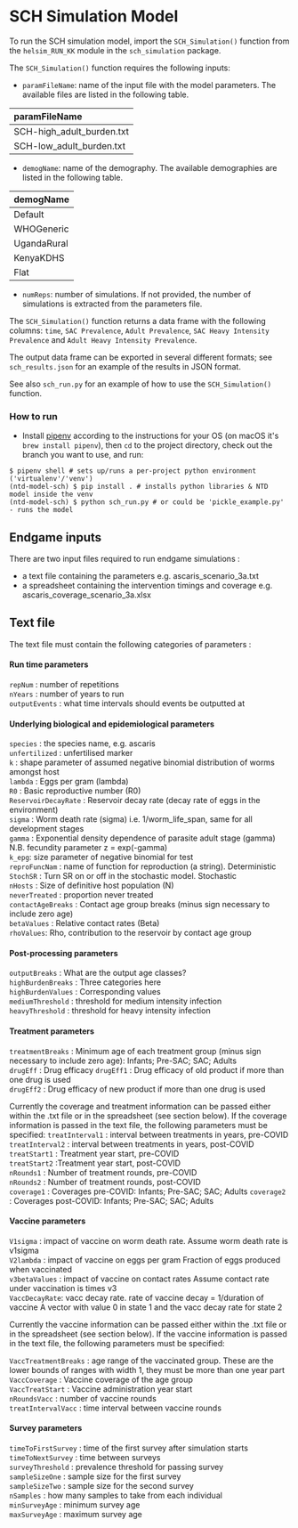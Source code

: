 # SCH Simulation Model

To run the SCH simulation model, import the `SCH_Simulation()` function from the `helsim_RUN_KK` module in the `sch_simulation` package.

The `SCH_Simulation()` function requires the following inputs:

- `paramFileName`: name of the input file with the model parameters. The available files are listed in the following table.

| paramFileName |
| :--- | 
| SCH-high_adult_burden.txt | 
| SCH-low_adult_burden.txt  | 

- `demogName`: name of the demography. The available demographies are listed in the following table.

| demogName | 
| :--- | 
| Default | 
| WHOGeneric  | 
| UgandaRural | 
| KenyaKDHS  | 
| Flat | 

- `numReps`: number of simulations. If not provided, the number of simulations is extracted from the parameters file.

The `SCH_Simulation()` function returns a data frame with the following columns: `time`, `SAC Prevalence`, 
`Adult Prevalence`, `SAC Heavy Intensity Prevalence` and `Adult Heavy Intensity Prevalence`.

The output data frame can be exported in several different formats; see `sch_results.json` for an example of the results in JSON format.

See also `sch_run.py` for an example of how to use the `SCH_Simulation()` function.

### How to run

- Install [pipenv](https://pipenv.pypa.io/en/latest/) according to the instructions for your OS (on macOS it's `brew install pipenv`), then `cd` to the project directory, check out the branch you want to use, and run:

```
$ pipenv shell # sets up/runs a per-project python environment ('virtualenv'/'venv')
(ntd-model-sch) $ pip install . # installs python libraries & NTD model inside the venv
(ntd-model-sch) $ python sch_run.py # or could be 'pickle_example.py' - runs the model
```

## Endgame inputs

There are two input files required to run endgame simulations :
-  a text file containing the parameters e.g. ascaris_scenario_3a.txt
-  a spreadsheet containing the intervention timings and coverage e.g. ascaris_coverage_scenario_3a.xlsx


## Text file
The text file must contain the following categories of parameters : 

#### Run time parameters
`repNum` : number of repetitions \
`nYears`	: number of years to run\
`outputEvents`	: what time intervals should events be outputted at 

#### Underlying biological and epidemiological parameters
`species` : the species name, e.g. ascaris\
`unfertilized` : unfertilised marker\
`k` : shape parameter of assumed negative binomial distribution of worms amongst host\
`lambda` : Eggs per gram (lambda)\
`R0` : Basic reproductive number (R0)\
`ReservoirDecayRate` : Reservoir decay rate (decay rate of eggs in the environment)\
`sigma` : Worm death rate (sigma) i.e. 1/worm_life_span, same for all development stages\
`gamma` : Exponential density dependence of parasite adult stage (gamma) N.B. fecundity parameter z = exp(-gamma)\
`k_epg`: size parameter of negative binomial for test\
`reproFuncNam` : name of function for reproduction (a string). Deterministic\
`StochSR` : Turn SR on or off in the stochastic model. Stochastic\
`nHosts`	: Size of definitive host population (N)\
`neverTreated`	: proportion never treated\
`contactAgeBreaks` : Contact age group breaks (minus sign necessary to include zero age)\
`betaValues` : Relative contact rates (Beta)\
`rhoValues`: Rho, contribution to the reservoir by contact age group

#### Post-processing parameters
`outputBreaks` : What are the output age classes? \
`highBurdenBreaks` : Three categories here \
`highBurdenValues` : Corresponding values \
`mediumThreshold` : threshold for medium intensity infection \
`heavyThreshold` : threshold for heavy intensity infection 

#### Treatment parameters 
`treatmentBreaks` : Minimum age of each treatment group (minus sign necessary to include zero age): Infants; Pre-SAC; SAC; Adults \
`drugEff`	 : Drug efficacy 
`drugEff1` : Drug efficacy of old product if more than one drug is used \
`drugEff2` : Drug efficacy of new product if more than one drug is used 

Currently the coverage and treatment information can be passed either within the .txt file or in the spreadsheet (see section below). If the coverage information is passed in the text file, the following parameters must be specified: 
`treatInterval1`	: interval between treatments in years, pre-COVID \
`treatInterval2`	: interval between treatments in years, post-COVID \
`treatStart1`	: Treatment year start, pre-COVID \
`treatStart2`	:Treatment year start, post-COVID \
`nRounds1`	: Number of treatment rounds, pre-COVID \
`nRounds2`	: Number of treatment rounds, post-COVID \
`coverage1`	: Coverages pre-COVID: Infants; Pre-SAC; SAC; Adults 
`coverage2`	: Coverages post-COVID: Infants; Pre-SAC; SAC; Adults 

#### Vaccine parameters
`V1sigma` : impact of vaccine on worm death rate. Assume worm death rate is v1sigma \
`V2lambda` : impact of vaccine on eggs per gram   Fraction of eggs produced when vaccinated \
`v3betaValues`	: impact of vaccine on contact rates  Assume contact rate under vaccination is times v3\
`VaccDecayRate`: vacc decay rate. rate of vaccine decay = 1/duration of vaccine   A vector with value 0 in state 1 and the vacc decay rate for state 2 

Currently the vaccine information can be passed either within the .txt file or in the spreadsheet (see section below). If the vaccine information is passed in the text file, the following parameters must be specified: 

`VaccTreatmentBreaks` : age range of the vaccinated group. These are the lower bounds of ranges with width 1, they must be more than one year part \
`VaccCoverage`	  : Vaccine coverage of the age group \
`VaccTreatStart` : Vaccine administration year start\
`nRoundsVacc`	: number of vaccine rounds \
`treatIntervalVacc` : time interval between vaccine rounds

#### Survey parameters
`timeToFirstSurvey` : time of the first survey after simulation starts\
`timeToNextSurvey` : time between surveys\
`surveyThreshold` : prevalence threshold for passing survey\
`sampleSizeOne` : sample size for the first survey\
`sampleSizeTwo` : sample size for the second survey\
`nSamples` : how many samples to take from each individual\
`minSurveyAge` : minimum survey age\
`maxSurveyAge` : maximum survey age 

